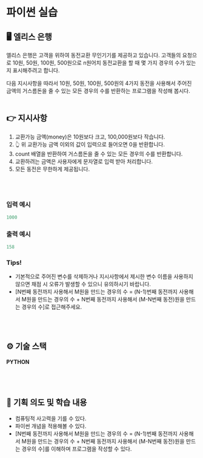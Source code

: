 # 파이썬 실습


## 🖥️ 엘리스 은행
엘리스 은행은 고객을 위하여 동전교환 무인기기를 제공하고 있습니다. 고객들의 요청으로 10원, 50원, 100원, 500원으로 n원어치 동전교환을 할 때 몇 가지 경우의 수가 있는지 표시해주려고 합니다.
<br>

다음 지시사항을 따라서 10원, 50원, 100원, 500원의 4가지 동전을 사용해서 주어진 금액의 거스름돈을 줄 수 있는 모든 경우의 수를 반환하는 프로그램을 작성해 봅시다.
<br>
<br>

## 👉 지시사항
1. 교환가능 금액(money)은 10원보다 크고, 100,000원보다 작습니다.
2. 👆 위 교환가능 금액 이외의 값이 입력으로 들어오면 0을 반환합니다.
4. count 배열을 반환하여 거스름돈을 줄 수 있는 모든 경우의 수를 반환합니다.
5. 교환하려는 금액은 사용자에게 문자열로 입력 받아 처리합니다.
6. 모든 동전은 무한하게 제공됩니다.

<br>
<br>


### 입력 예시
```python
1000
```

### 출력 예시
```python
158
```

### Tips!
- 기본적으로 주어진 변수를 삭제하거나 지시사항에서 제시한 변수 이름을 사용하지 않으면 채점 시 오류가 발생할 수 있으니 유의하시기 바랍니다.
- [N번째 동전까지 사용해서 M원을 만드는 경우의 수 = (N-1)번째 동전까지 사용해서 M원을 만드는 경우의 수 + N번째 동전까지 사용해서 (M-N번째 동전)원을 만드는 경우의 수]로 접근해주세요.

<br>
<br>

## ⚙️ 기술 스택
#### PYTHON

<br>
<br>

## 📌 기획 의도 및 학습 내용
- 컴퓨팅적 사고력을 기를 수 있다.
- 파이썬 개념을 적용해볼 수 있다.
- [N번째 동전까지 사용해서 M원을 만드는 경우의 수 = (N-1)번째 동전까지 사용해서 M원을 만드는 경우의 수 + N번째 동전까지 사용해서 (M-N번째 동전)원을 만드는 경우의 수]를 이해하며 프로그램을 작성할 수 있다.


